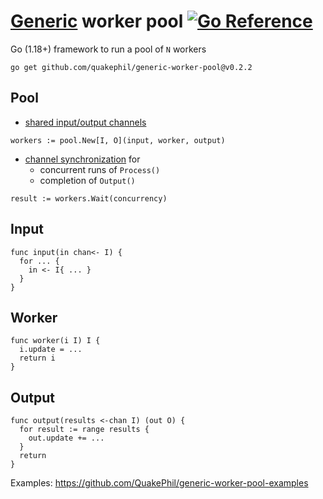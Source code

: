 # [Generic](https://gobyexample.com/generics) worker pool [![Go Reference](https://pkg.go.dev/badge/github.com/quakephil/generic-worker-pool.svg)](https://pkg.go.dev/github.com/quakephil/generic-worker-pool)

Go (1.18+) framework to run a pool of `N` workers
```
go get github.com/quakephil/generic-worker-pool@v0.2.2
```

## Pool
* [shared input/output channels](https://gobyexample.com/worker-pools)
```
workers := pool.New[I, O](input, worker, output)
```
* [channel synchronization](https://gobyexample.com/channel-synchronization) for
  * concurrent runs of `Process()`
  * completion of `Output()`
```
result := workers.Wait(concurrency)
```

## Input
```
func input(in chan<- I) {
  for ... {
    in <- I{ ... }
  }  
}
```

## Worker
```
func worker(i I) I {
  i.update = ...
  return i
}
```

## Output
```
func output(results <-chan I) (out O) {
  for result := range results {
    out.update += ...
  }
  return
}
```

Examples: https://github.com/QuakePhil/generic-worker-pool-examples
